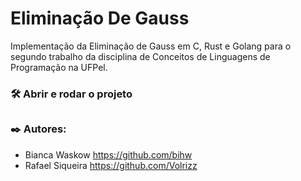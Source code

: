 # Eliminação De Gauss
Implementação da Eliminação de Gauss em C, Rust e Golang para o segundo trabalho da disciplina de Conceitos de Linguagens de Programação na UFPel.

<h3> 🛠️ Abrir e rodar o projeto </h3>


## <h3> ✒️ Autores: </h3>
* Bianca Waskow https://github.com/bihw <br>
* Rafael Siqueira https://github.com/Volrizz
